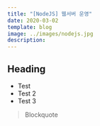 ```yaml
---
title: "[NodeJS] 웹서버 운영"
date: 2020-03-02
template: blog
image: ../images/nodejs.jpg
description: 
---
```




## Heading

 - Test
 - Test 2
 - Test 3

>Blockquote

